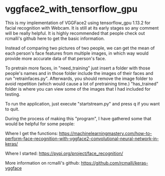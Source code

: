 # vggface2_with_tensorflow_gpu
This is my implementation of VGGFace2 using tensorflow_gpu 1.13.2 for facial recognition with Webcam.
It is still at its early stages so any comment will be really helpful.
It is highly recommended that people check out rcmalli's github here to get the basic information.


Instead of comparing two pictures of two people, we can get the mean of each person's face features from multiple images, in which way would provide
more accurate data of that person's face. 

To pretrain more faces, in "need_training" just insert a folder with those people's names and in those folder include the images of their faces and run "retrainfaces.py". 
Afterwards, you should remove the image folder to avoid repetition (which would cause a lot of pretraining time.)
"has_trained" folder is where you can view some of the images that I had included for testing. 

To run the application, just execute "startstream.py" and press q if you want to quit. 

During the process of making this "program", I have gathered some that would be helpful for some people:

Where I get the functions: https://machinelearningmastery.com/how-to-perform-face-recognition-with-vggface2-convolutional-neural-network-in-keras/

Where I started: https://pypi.org/project/face_recognition/

More information on rcmalli's github: https://github.com/rcmalli/keras-vggface 
